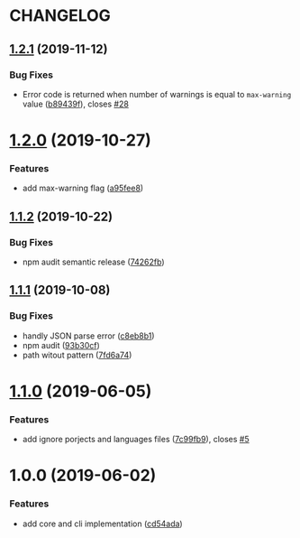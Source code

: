 # CHANGELOG

## [1.2.1](https://github.com/svoboda-rabstvo/ngx-translate-lint/compare/v1.2.0...v1.2.1) (2019-11-12)


### Bug Fixes

* Error code is returned when number of warnings is equal to `max-warning` value ([b89439f](https://github.com/svoboda-rabstvo/ngx-translate-lint/commit/b89439f6071851c7b5acf35d10dcd711f042edd3)), closes [#28](https://github.com/svoboda-rabstvo/ngx-translate-lint/issues/28)

# [1.2.0](https://github.com/svoboda-rabstvo/ngx-translate-lint/compare/v1.1.2...v1.2.0) (2019-10-27)


### Features

* add max-warning flag ([a95fee8](https://github.com/svoboda-rabstvo/ngx-translate-lint/commit/a95fee830b73af92dd7265a8fb7b4973f6376041))

## [1.1.2](https://github.com/svoboda-rabstvo/ngx-translate-lint/compare/v1.1.1...v1.1.2) (2019-10-22)


### Bug Fixes

* npm audit semantic release ([74262fb](https://github.com/svoboda-rabstvo/ngx-translate-lint/commit/74262fb132dedeeb643a6bc48d2cbbe634c8a630))

## [1.1.1](https://github.com/svoboda-rabstvo/ngx-translate-lint/compare/v1.1.0...v1.1.1) (2019-10-08)


### Bug Fixes

* handlу JSON parse error ([c8eb8b1](https://github.com/svoboda-rabstvo/ngx-translate-lint/commit/c8eb8b1))
* npm audit ([93b30cf](https://github.com/svoboda-rabstvo/ngx-translate-lint/commit/93b30cf))
* path witout pattern ([7fd6a74](https://github.com/svoboda-rabstvo/ngx-translate-lint/commit/7fd6a74))

# [1.1.0](https://github.com/svoboda-rabstvo/ngx-translate-lint/compare/v1.0.0...v1.1.0) (2019-06-05)


### Features

* add ignore porjects and languages files ([7c99fb9](https://github.com/svoboda-rabstvo/ngx-translate-lint/commit/7c99fb9)), closes [#5](https://github.com/svoboda-rabstvo/ngx-translate-lint/issues/5)

# 1.0.0 (2019-06-02)


### Features

* add core and cli implementation ([cd54ada](https://github.com/svoboda-rabstvo/ngx-translate-lint/commit/cd54ada))
